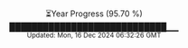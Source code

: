 <p align="center">
⏳Year Progress (95.70 %) <br>
████████████████████████████▁▁ <br>
<sub>Updated: Mon, 16 Dec 2024 06:32:26 GMT</sub>
</p>

